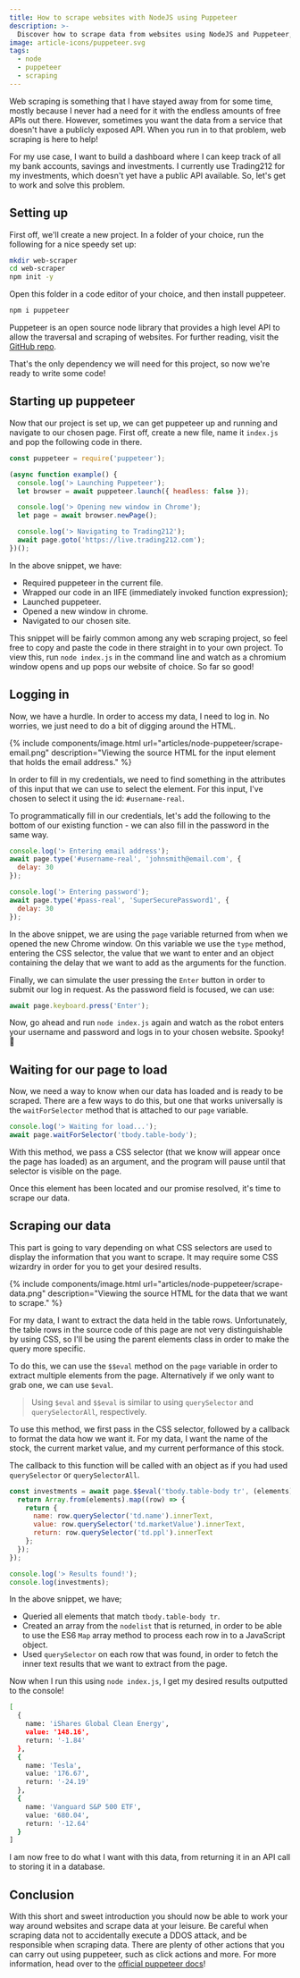 ```yaml
---
title: How to scrape websites with NodeJS using Puppeteer
description: >-
  Discover how to scrape data from websites using NodeJS and Puppeteer, even if the content you want is hidden behind a login wall.
image: article-icons/puppeteer.svg
tags:
  - node
  - puppeteer
  - scraping
---
```


Web scraping is something that I have stayed away from for some time, mostly because I never had a need for it with the endless amounts of free APIs out there. However, sometimes you want the data from a service that doesn't have a publicly exposed API. When you run in to that problem, web scraping is here to help!

For my use case, I want to build a dashboard where I can keep track of all my bank accounts, savings and investments. I currently use Trading212 for my investments, which doesn't yet have a public API available. So, let's get to work and solve this problem.

## Setting up

First off, we'll create a new project. In a folder of your choice, run the following for a nice speedy set up:

```bash
mkdir web-scraper
cd web-scraper
npm init -y
```

Open this folder in a code editor of your choice, and then install puppeteer.

```bash
npm i puppeteer
```

Puppeteer is an open source node library that provides a high level API to allow the traversal and scraping of websites. For further reading, visit the [GitHub repo](https://github.com/puppeteer/puppeteer).

That's the only dependency we will need for this project, so now we're ready to write some code!

## Starting up puppeteer

Now that our project is set up, we can get puppeteer up and running and navigate to our chosen page. First off, create a new file, name it `index.js` and pop the following code in there.

```js
const puppeteer = require('puppeteer');

(async function example() {
  console.log('> Launching Puppeteer');
  let browser = await puppeteer.launch({ headless: false });

  console.log('> Opening new window in Chrome');
  let page = await browser.newPage();

  console.log('> Navigating to Trading212');
  await page.goto('https://live.trading212.com');
})();
```

In the above snippet, we have:

- Required puppeteer in the current file.
- Wrapped our code in an IIFE (immediately invoked function expression);
- Launched puppeteer.
- Opened a new window in chrome.
- Navigated to our chosen site.

This snippet will be fairly common among any web scraping project, so feel free to copy and paste the code in there straight in to your own project. To view this, run `node index.js` in the command line and watch as a chromium window opens and up pops our website of choice. So far so good!

## Logging in

Now, we have a hurdle. In order to access my data, I need to log in. No worries, we just need to do a bit of digging around the HTML.

{% include components/image.html
  url="articles/node-puppeteer/scrape-email.png"
  description="Viewing the source HTML for the input element that holds the email address." %}

In order to fill in my credentials, we need to find something in the attributes of this input that we can use to select the element. For this input, I've chosen to select it using the id: `#username-real`.

To programmatically fill in our credentials, let's add the following to the bottom of our existing function - we can also fill in the password in the same way.

```js
console.log('> Entering email address');
await page.type('#username-real', 'johnsmith@email.com', {
  delay: 30
});

console.log('> Entering password');
await page.type('#pass-real', 'SuperSecurePassword1', {
  delay: 30
});
```

In the above snippet, we are using the `page` variable returned from when we opened the new Chrome window. On this variable we use the `type` method, entering the CSS selector, the value that we want to enter and an object containing the delay that we want to add as the arguments for the function.

Finally, we can simulate the user pressing the `Enter` button in order to submit our log in request. As the password field is focused, we can use:

```js
await page.keyboard.press('Enter');
```

Now, go ahead and run `node index.js` again and watch as the robot enters your username and password and logs in to your chosen website. Spooky! 👻

## Waiting for our page to load

Now, we need a way to know when our data has loaded and is ready to be scraped. There are a few ways to do this, but one that works universally is the `waitForSelector` method that is attached to our `page` variable.

```js
console.log('> Waiting for load...');
await page.waitForSelector('tbody.table-body');
```

With this method, we pass a CSS selector (that we know will appear once the page has loaded) as an argument, and the program will pause until that selector is visible on the page.

Once this element has been located and our promise resolved, it's time to scrape our data.

## Scraping our data

This part is going to vary depending on what CSS selectors are used to display the information that you want to scrape. It may require some CSS wizardry in order for you to get your desired results.

{% include components/image.html
  url="articles/node-puppeteer/scrape-data.png"
  description="Viewing the source HTML for the data that we want to scrape." %}

For my data, I want to extract the data held in the table rows. Unfortunately, the table rows in the source code of this page are not very distinguishable by using CSS, so I'll be using the parent elements class in order to make the query more specific.

To do this, we can use the `$$eval` method on the `page` variable in order to extract multiple elements from the page. Alternatively if we only want to grab one, we can use `$eval`.

> Using `$eval` and `$$eval` is similar to using `querySelector` and `querySelectorAll`, respectively.

To use this method, we first pass in the CSS selector, followed by a callback to format the data how we want it. For my data, I want the name of the stock, the current market value, and my current performance of this stock.

The callback to this function will be called with an object as if you had used `querySelector` or `querySelectorAll`.

```js
const investments = await page.$$eval('tbody.table-body tr', (elements) => {
  return Array.from(elements).map((row) => {
    return {
      name: row.querySelector('td.name').innerText,
      value: row.querySelector('td.marketValue').innerText,
      return: row.querySelector('td.ppl').innerText
    };
  });
});

console.log('> Results found!');
console.log(investments);
```

In the above snippet, we have;

- Queried all elements that match `tbody.table-body tr`.
- Created an array from the `nodelist` that is returned, in order to be able to use the ES6 `Map` array method to process each row in to a JavaScript object.
- Used `querySelector` on each row that was found, in order to fetch the inner text results that we want to extract from the page.

Now when I run this using `node index.js`, I get my desired results outputted to the console!

```bash
[
  {
    name: 'iShares Global Clean Energy',
    value: '148.16',
    return: '-1.84'
  },
  {
    name: 'Tesla',
    value: '176.67',
    return: '-24.19'
  },
  {
    name: 'Vanguard S&P 500 ETF',
    value: '680.04',
    return: '-12.64'
  }
]
```

I am now free to do what I want with this data, from returning it in an API call to storing it in a database.

## Conclusion

With this short and sweet introduction you should now be able to work your way around websites and scrape data at your leisure. Be careful when scraping data not to accidentally execute a DDOS attack, and be responsible when scraping data. There are plenty of other actions that you can carry out using puppeteer, such as click actions and more. For more information, head over to the [official puppeteer docs](https://devdocs.io/puppeteer/)!

